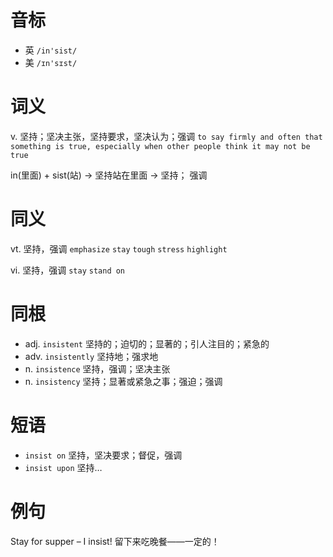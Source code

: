 # 音标

- 英 `/in'sist/`
- 美 `/ɪn'sɪst/`

# 词义

v. 坚持；坚决主张，坚持要求，坚决认为；强调
`to say firmly and often that something is true, especially when other people think it may not be true`



in(里面) + sist(站) → 坚持站在里面 → 坚持； 强调

# 同义

vt. 坚持，强调
`emphasize` `stay` `tough` `stress` `highlight`

vi. 坚持，强调
`stay` `stand on`

# 同根

- adj. `insistent` 坚持的；迫切的；显著的；引人注目的；紧急的
- adv. `insistently` 坚持地；强求地
- n. `insistence` 坚持，强调；坚决主张
- n. `insistency` 坚持；显著或紧急之事；强迫；强调

# 短语

- `insist on` 坚持，坚决要求；督促，强调
- `insist upon` 坚持…

# 例句

Stay for supper – I insist!
留下来吃晚餐——一定的！


